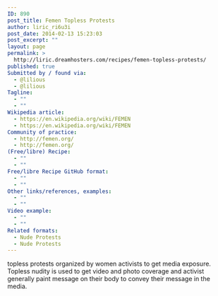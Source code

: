 ```yaml
---
ID: 890
post_title: Femen Topless Protests
author: liric_ri6u3i
post_date: 2014-02-13 15:23:03
post_excerpt: ""
layout: page
permalink: >
  http://liric.dreamhosters.com/recipes/femen-topless-protests/
published: true
Submitted by / found via:
  - @lilious
  - @lilious
Tagline:
  - ""
  - ""
Wikipedia article:
  - https://en.wikipedia.org/wiki/FEMEN
  - https://en.wikipedia.org/wiki/FEMEN
Community of practice:
  - http://femen.org/
  - http://femen.org/
(Free/libre) Recipe:
  - ""
  - ""
Free/libre Recipe GitHub format:
  - ""
  - ""
Other links/references, examples:
  - ""
  - ""
Video example:
  - ""
  - ""
Related formats:
  - Nude Protests
  - Nude Protests
---
```

topless protests organized by women activists to get media exposure. Topless nudity is used to get video and photo coverage and activist generally paint message on their body to convey their message in the media.